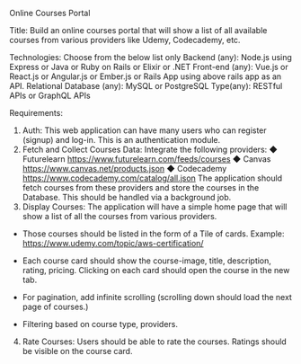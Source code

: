 Online Courses Portal

Title: Build an online courses portal that will show a list of all available courses from various
providers like Udemy, Codecademy, etc.

Technologies: Choose from the below list only
Backend (any): Node.js using Express or Java or Ruby on Rails or Elixir or .NET
Front-end (any): Vue.js or React.js or Angular.js or Ember.js or
Rails App using above rails app as an API.
Relational Database (any): MySQL or PostgreSQL
Type(any): RESTful APIs or GraphQL APIs

Requirements:
1. Auth: This web application can have many users who can register (signup) and log-in.
This is an authentication module.
2. Fetch and Collect Courses Data: Integrate the following providers:
◆ Futurelearn https://www.futurelearn.com/feeds/courses
◆ Canvas https://www.canvas.net/products.json
◆ Codecademy https://www.codecademy.com/catalog/all.json
The application should fetch courses from these providers and store the courses in the
Database. This should be handled via a background job.
3. Display Courses: The application will have a simple home page that will show a list of all
the courses from various providers.
- Those courses should be listed in the form of a Tile of cards. Example:
https://www.udemy.com/topic/aws-certification/

- Each course card should show the course-image, title, description, rating, pricing.
Clicking on each card should open the course in the new tab.
- For pagination, add infinite scrolling (scrolling down should load the next page of
courses.)
- Filtering based on course type, providers.

4. Rate Courses: Users should be able to rate the courses. Ratings should be visible on the course card.
